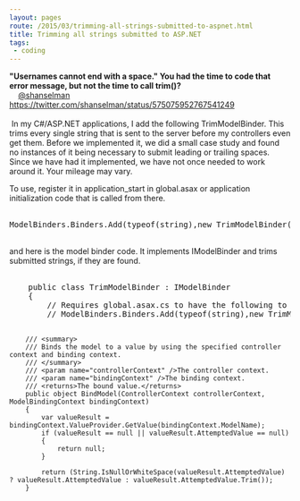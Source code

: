 ```yaml
---
layout: pages
route: /2015/03/trimming-all-strings-submitted-to-aspnet.html
title: Trimming all strings submitted to ASP.NET
tags:
 - coding
---
```

<b>"Usernames cannot end with a space." 
You had the time to code that error message, but not the time to call trim()?</b><br />
&nbsp; &nbsp;&nbsp;<a href="https://twitter.com/shanselman/">@shanselman</a> <a href="https://twitter.com/shanselman/status/575075952767541249">https://twitter.com/shanselman/status/575075952767541249</a><br />
<br />
&nbsp;In my C#/ASP.NET applications, I add the following TrimModelBinder.  This trims every single string that is sent to the server before my controllers even get them.  Before we implemented it, we did a small case study and found no instances of it being necessary to submit leading or trailing spaces.  Since we have had it implemented, we have not once needed to work around it.  Your mileage may vary.

To use, register it in application_start in global.asax or application initialization code that is called from there.
<br />
<br />
<pre>ModelBinders.Binders.Add(typeof(string),new TrimModelBinder());
</pre>
<br />
and here is the model binder code.  It implements IModelBinder and trims submitted strings, if they are found.<br />
<br />
<pre>    public class TrimModelBinder : IModelBinder
    {
        // Requires global.asax.cs to have the following to activate
        // ModelBinders.Binders.Add(typeof(string),new TrimModelBinder());

        /// <summary>
        /// Binds the model to a value by using the specified controller context and binding context.
        /// </summary>
        /// <param name="controllerContext" />The controller context.
        /// <param name="bindingContext" />The binding context.
        /// <returns>The bound value.</returns>
        public object BindModel(ControllerContext controllerContext, ModelBindingContext bindingContext)
        {
            var valueResult = bindingContext.ValueProvider.GetValue(bindingContext.ModelName);
            if (valueResult == null || valueResult.AttemptedValue == null)
            {
                return null;
            }

            return (String.IsNullOrWhiteSpace(valueResult.AttemptedValue) ? valueResult.AttemptedValue : valueResult.AttemptedValue.Trim());
        }
</pre>
